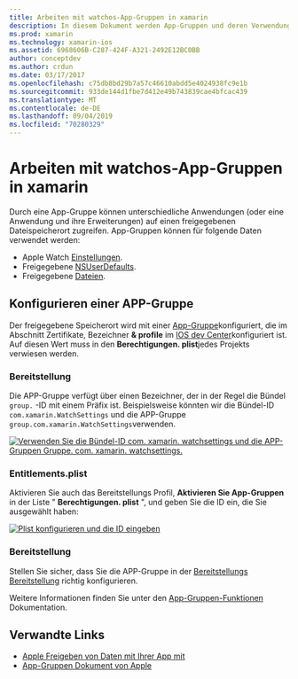 ```yaml
---
title: Arbeiten mit watchos-App-Gruppen in xamarin
description: In diesem Dokument werden App-Gruppen und deren Verwendung in einer watchos-Anwendung beschrieben. Darin wird erläutert, wie Sie eine APP-Gruppe, Bereitstellungs Anforderungen, Berechtigungen. plist-Überlegungen und die Bereitstellung konfigurieren.
ms.prod: xamarin
ms.technology: xamarin-ios
ms.assetid: 6968606B-C287-424F-A321-2492E12BC0BB
author: conceptdev
ms.author: crdun
ms.date: 03/17/2017
ms.openlocfilehash: c75db8bd29b7a57c46610abdd5e4024938fc9e1b
ms.sourcegitcommit: 933de144d1fbe7d412e49b743839cae4bfcac439
ms.translationtype: MT
ms.contentlocale: de-DE
ms.lasthandoff: 09/04/2019
ms.locfileid: "70280329"
---
```

# <a name="working-with-watchos-app-groups-in-xamarin"></a>Arbeiten mit watchos-App-Gruppen in xamarin


Durch eine App-Gruppe können unterschiedliche Anwendungen (oder eine Anwendung und ihre Erweiterungen) auf einen freigegebenen Dateispeicherort zugreifen. App-Gruppen können für folgende Daten verwendet werden:

- Apple Watch [Einstellungen](~/ios/watchos/app-fundamentals/settings.md).
- Freigegebene [NSUserDefaults](~/ios/watchos/app-fundamentals/parent-app.md#nsuserdefaults).
- Freigegebene [Dateien](~/ios/watchos/app-fundamentals/parent-app.md#files).

## <a name="configure-an-app-group"></a>Konfigurieren einer APP-Gruppe

Der freigegebene Speicherort wird mit einer [App-Gruppe](https://developer.apple.com/library/ios/documentation/Miscellaneous/Reference/EntitlementKeyReference/Chapters/EnablingAppSandbox.html#//apple_ref/doc/uid/TP40011195-CH4-SW19)konfiguriert, die im Abschnitt Zertifikate, Bezeichner **& profile** im [IOS dev Center](https://developer.apple.com/devcenter/ios/)konfiguriert ist. Auf diesen Wert muss in den **Berechtigungen. plist**jedes Projekts verwiesen werden.

### <a name="provisioning"></a>Bereitstellung

Die APP-Gruppe verfügt über einen Bezeichner, der in der Regel die Bündel `group.` -ID mit einem Präfix ist. Beispielsweise könnten wir die Bündel-ID `com.xamarin.WatchSettings` und die APP-Gruppe `group.com.xamarin.WatchSettings`verwenden.

[![](app-groups-images/app-group-sml.png "Verwenden Sie die Bündel-ID com. xamarin. watchsettings und die APP-Gruppen Gruppe. com. xamarin. watchsettings.")](app-groups-images/app-group.png#lightbox)

### <a name="entitlementsplist"></a>Entitlements.plist

Aktivieren Sie auch das Bereitstellungs Profil, **Aktivieren Sie App-Gruppen** in der Liste " **Berechtigungen. plist** ", und geben Sie die ID ein, die Sie ausgewählt haben:

[![](app-groups-images/entitlements-sml.png "Plist konfigurieren und die ID eingeben")](app-groups-images/entitlements.png#lightbox)


### <a name="deployment"></a>Bereitstellung

Stellen Sie sicher, dass Sie die APP-Gruppe in der [Bereitstellungs Bereitstellung](~/ios/watchos/deploy-test/index.md#App_Groups) richtig konfigurieren.


Weitere Informationen finden Sie unter den [App-Gruppen-Funktionen](~/ios/deploy-test/provisioning/capabilities/app-groups-capabilities.md) Dokumentation.


## <a name="related-links"></a>Verwandte Links

- [Apple Freigeben von Daten mit Ihrer App mit](https://developer.apple.com/library/ios/documentation/General/Conceptual/ExtensibilityPG/ExtensionScenarios.html)
- [App-Gruppen Dokument von Apple](https://developer.apple.com/library/ios/documentation/Miscellaneous/Reference/EntitlementKeyReference/Chapters/EnablingAppSandbox.html#//apple_ref/doc/uid/TP40011195-CH4-SW19)
